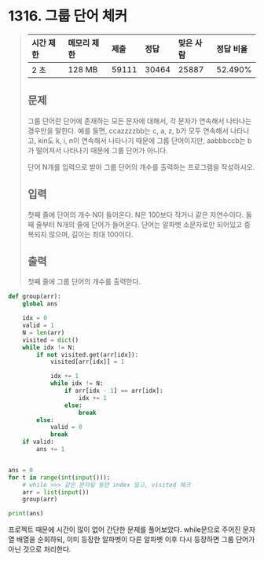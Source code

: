 # 1316. 그룹 단어 체커

> | 시간 제한 | 메모리 제한 | 제출  | 정답  | 맞은 사람 | 정답 비율 |
> | :-------- | :---------- | :---- | :---- | :-------- | :-------- |
> | 2 초      | 128 MB      | 59111 | 30464 | 25887     | 52.490%   |
>
> ## 문제
>
> 그룹 단어란 단어에 존재하는 모든 문자에 대해서, 각 문자가 연속해서 나타나는 경우만을 말한다. 예를 들면, ccazzzzbb는 c, a, z, b가 모두 연속해서 나타나고, kin도 k, i, n이 연속해서 나타나기 때문에 그룹 단어이지만, aabbbccb는 b가 떨어져서 나타나기 때문에 그룹 단어가 아니다.
>
> 단어 N개를 입력으로 받아 그룹 단어의 개수를 출력하는 프로그램을 작성하시오.
>
> ## 입력
>
> 첫째 줄에 단어의 개수 N이 들어온다. N은 100보다 작거나 같은 자연수이다. 둘째 줄부터 N개의 줄에 단어가 들어온다. 단어는 알파벳 소문자로만 되어있고 중복되지 않으며, 길이는 최대 100이다.
>
> ## 출력
>
> 첫째 줄에 그룹 단어의 개수를 출력한다.

```python
def group(arr):
    global ans

    idx = 0
    valid = 1
    N = len(arr)
    visited = dict()
    while idx != N:
        if not visited.get(arr[idx]):
            visited[arr[idx]] = 1

            idx += 1
            while idx != N:
                if arr[idx - 1] == arr[idx]:
                    idx += 1
                else:
                    break
        else:
            valid = 0
            break
    if valid:
        ans += 1


ans = 0
for t in range(int(input())):
    # while >>> 같은 문자일 동안 index 밀고, visited 체크
    arr = list(input())
    group(arr)

print(ans)
```

프로젝트 때문에 시간이 많이 없어 간단한 문제를 풀어보았다. while문으로 주어진 문자열 배열을 순회하되, 이미 등장한 알파벳이 다른 알파벳 이후 다시 등장하면 그룹 단어가 아닌 것으로 처리한다.
